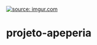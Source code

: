 <a href="https://imgur.com/FHpDhBJ"><img src="https://i.imgur.com/FHpDhBJh.png" title="source: imgur.com" /></a>

# projeto-apeperia

